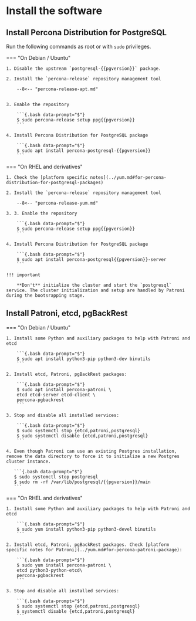 # Install the software

## Install Percona Distribution for PostgreSQL

Run the following commands as root or with `sudo` privileges.

=== "On Debian / Ubuntu"

    1. Disable the upstream `postgresql-{{pgversion}}` package.
    
    2. Install the `percona-release` repository management tool

        --8<-- "percona-release-apt.md"
    
    
    3. Enable the repository

        ```{.bash data-prompt="$"}
        $ sudo percona-release setup ppg{{pgversion}}
        ```   

    4. Install Percona Distribution for PostgreSQL package

        ```{.bash data-prompt="$"}
        $ sudo apt install percona-postgresql-{{pgversion}}
        ```

=== "On RHEL and derivatives"

    1. Check the [platform specific notes](../yum.md#for-percona-distribution-for-postgresql-packages)

    2. Install the `percona-release` repository management tool

        --8<-- "percona-release-yum.md"
    
    3. 3. Enable the repository

        ```{.bash data-prompt="$"}
        $ sudo percona-release setup ppg{{pgversion}}
        ```   

    4. Install Percona Distribution for PostgreSQL package

        ```{.bash data-prompt="$"}
        $ sudo apt install percona-postgresql{{pgversion}}-server
        ```
    
    !!! important    

        **Don't** initialize the cluster and start the `postgresql` service. The cluster initialization and setup are handled by Patroni during the bootsrapping stage.

## Install Patroni, etcd, pgBackRest

=== "On Debian / Ubuntu"

    1. Install some Python and auxiliary packages to help with Patroni and etcd
    
        ```{.bash data-prompt="$"}
        $ sudo apt install python3-pip python3-dev binutils
        ```

    2. Install etcd, Patroni, pgBackRest packages:    

        ```{.bash data-prompt="$"}
        $ sudo apt install percona-patroni \
        etcd etcd-server etcd-client \
        percona-pgbackrest
        ```

    3. Stop and disable all installed services:
    
        ```{.bash data-prompt="$"}
        $ sudo systemctl stop {etcd,patroni,postgresql}
        $ sudo systemctl disable {etcd,patroni,postgresql}
        ```

    4. Even though Patroni can use an existing Postgres installation, remove the data directory to force it to initialize a new Postgres cluster instance.

       ```{.bash data-prompt="$"}
       $ sudo systemctl stop postgresql
       $ sudo rm -rf /var/lib/postgresql/{{pgversion}}/main
       ```

=== "On RHEL and derivatives"

    1. Install some Python and auxiliary packages to help with Patroni and etcd
    
        ```{.bash data-prompt="$"}
        $ sudo yum install python3-pip python3-devel binutils
        ```

    2. Install etcd, Patroni, pgBackRest packages. Check [platform specific notes for Patroni](../yum.md#for-percona-patroni-package):

        ```{.bash data-prompt="$"}
        $ sudo yum install percona-patroni \
        etcd python3-python-etcd\
        percona-pgbackrest
        ```

    3. Stop and disable all installed services:
    
        ```{.bash data-prompt="$"}
        $ sudo systemctl stop {etcd,patroni,postgresql}
        $ systemctl disable {etcd,patroni,postgresql}
        ```
        
